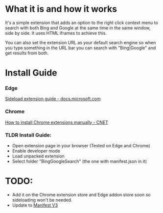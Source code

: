 # What it is and how it works

It's a simple extension that adds an option to the right click context menu to search with both Bing and Google at the same time in the same window, side by side. It uses HTML iframes to achieve this.

You can also set the extension URL as your default search engine so when you type something in the URL bar you can search with "Bing|Google" and get results from both.

# Install Guide

### Edge

[Sideload extension guide - docs.microsoft.com](https://docs.microsoft.com/en-us/microsoft-edge/extensions-chromium/getting-started/extension-sideloading#:~:text=Open%20the%20edge%3A%2F%2Fextensions%20page%20by%20choosing%20the%20three,extension%20for%20the%20first%20time%2C%20choose%20Load%20Unpacked.)

### Chrome

[How to install Chrome extensions manually - CNET](https://www.cnet.com/tech/services-and-software/how-to-install-chrome-extensions-manually/)

### TLDR Install Guide:
* Open extension page in your browser (Tested on Edge and Chrome)
* Enable developer mode
* Load unpacked extension
* Select folder "BingGoogleSearch" (the one with manifest.json in it)

# TODO:
* Add it on the Chrome extension store and Edge addon store soon so sideloading won't be needed.
* Update to [Manifest V3](https://developer.chrome.com/docs/extensions/mv3/intro/mv3-migration/)
